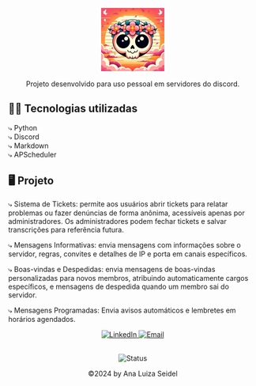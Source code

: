<p align="center">
    <img alt= "preview" src=".github/Nyx.png">
</p>

<p align="center">
    Projeto desenvolvido para uso pessoal em servidores do discord.
</p>

## 👩‍💻  Tecnologias utilizadas
⤷ Python<br>
⤷ Discord<br>
⤷ Markdown<br>
⤷ APScheduler

## 🖥️ Projeto
⤷ Sistema de Tickets: permite aos usuários abrir tickets para relatar problemas ou fazer denúncias de forma anônima, acessíveis apenas por administradores. Os administradores podem fechar tickets e salvar transcrições para referência futura.

⤷ Mensagens Informativas: envia mensagens com informações sobre o servidor, regras, convites e detalhes de IP e porta em canais específicos.

⤷ Boas-vindas e Despedidas: envia mensagens de boas-vindas personalizadas para novos membros, atribuindo automaticamente cargos específicos, e mensagens de despedida quando um membro sai do servidor.

⤷ Mensagens Programadas: Envia avisos automáticos e lembretes em horários agendados.

<div style="text-align:center;">
    <a href="https://www.linkedin.com/in/ana-luiza-seidel-95a2a61b8/">
        <img src="https://img.shields.io/badge/-LinkedIn-DC143C?style=flat&logo=linkedin&logoColor=white" alt="LinkedIn">
    </a>
    <a href="mailto:anaafsw1@gmail.com">
        <img src="https://img.shields.io/badge/-Email-DC143C?style=flat&logo=gmail&logoColor=white" alt="Email">
    </a>
</div>

<br>

<p align="center">
    <img src="https://img.shields.io/badge/Status-Concluído-%231AFFD5?style=for-the-badge&logoColor=white&logo=github" alt="Status">
</p>


<p align="center">
    ©2024 by Ana Luiza Seidel
</p>